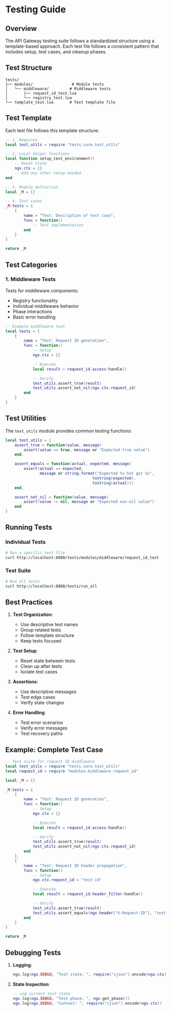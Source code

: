 # Testing Guide

## Overview

The API Gateway testing suite follows a standardized structure using a template-based approach. Each test file follows a consistent pattern that includes setup, test cases, and cleanup phases.

## Test Structure

```
tests/
├── modules/                 # Module tests
│   └── middleware/         # Middleware tests
│       ├── request_id_test.lua
│       └── registry_test.lua
└── template_test.lua       # Test template file
```

## Test Template

Each test file follows this template structure:

```lua
-- 1. Requires
local test_utils = require "tests.core.test_utils"

-- 2. Local helper functions
local function setup_test_environment()
    -- Reset state
    ngx.ctx = {}
    -- Add any other setup needed
end

-- 3. Module definition
local _M = {}

-- 4. Test cases
_M.tests = {
    {
        name = "Test: Description of test case",
        func = function()
            -- Test implementation
        end
    }
}

return _M
```

## Test Categories

### 1. Middleware Tests

Tests for middleware components:

- Registry functionality
- Individual middleware behavior
- Phase interactions
- Basic error handling

```lua
-- Example middleware test
local tests = {
    {
        name = "Test: Request ID generation",
        func = function()
            -- Setup
            ngx.ctx = {}

            -- Execute
            local result = request_id.access:handle()

            -- Verify
            test_utils.assert_true(result)
            test_utils.assert_not_nil(ngx.ctx.request_id)
        end
    }
}
```

## Test Utilities

The `test_utils` module provides common testing functions:

```lua
local test_utils = {
    assert_true = function(value, message)
        assert(value == true, message or "Expected true value")
    end,

    assert_equals = function(actual, expected, message)
        assert(actual == expected,
               message or string.format("Expected %s but got %s",
                                      tostring(expected),
                                      tostring(actual)))
    end,

    assert_not_nil = function(value, message)
        assert(value ~= nil, message or "Expected non-nil value")
    end
}
```

## Running Tests

### Individual Tests

```bash
# Run a specific test file
curl http://localhost:8080/tests/modules/middleware/request_id_test
```

### Test Suite

```bash
# Run all tests
curl http://localhost:8080/tests/run_all
```

## Best Practices

1. **Test Organization**:

   - Use descriptive test names
   - Group related tests
   - Follow template structure
   - Keep tests focused

2. **Test Setup**:

   - Reset state between tests
   - Clean up after tests
   - Isolate test cases

3. **Assertions**:

   - Use descriptive messages
   - Test edge cases
   - Verify state changes

4. **Error Handling**:
   - Test error scenarios
   - Verify error messages
   - Test recovery paths

## Example: Complete Test Case

```lua
-- Test suite for request ID middleware
local test_utils = require "tests.core.test_utils"
local request_id = require "modules.middleware.request_id"

local _M = {}

_M.tests = {
    {
        name = "Test: Request ID generation",
        func = function()
            -- Setup
            ngx.ctx = {}

            -- Execute
            local result = request_id.access:handle()

            -- Verify
            test_utils.assert_true(result)
            test_utils.assert_not_nil(ngx.ctx.request_id)
        end
    },
    {
        name = "Test: Request ID header propagation",
        func = function()
            -- Setup
            ngx.ctx.request_id = "test-id"

            -- Execute
            local result = request_id.header_filter:handle()

            -- Verify
            test_utils.assert_true(result)
            test_utils.assert_equals(ngx.header["X-Request-ID"], "test-id")
        end
    }
}

return _M
```

## Debugging Tests

1. **Logging**:

   ```lua
   ngx.log(ngx.DEBUG, "Test state: ", require("cjson").encode(ngx.ctx))
   ```

2. **State Inspection**:
   ```lua
   -- Log current test state
   ngx.log(ngx.DEBUG, "Test phase: ", ngx.get_phase())
   ngx.log(ngx.DEBUG, "Context: ", require("cjson").encode(ngx.ctx))
   ```
